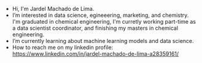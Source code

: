 - Hi, I'm Jardel Machado de Lima.
- I’m interested in data science, egineeering, marketing, and chemistry. I'm graduated in chemical engineering, I'm curretly working part-time as a data scientist coordinator, and finishing my masters in chemical engineering. 
- I’m currently learning about machine learning models and data science.
- How to reach me on my linkedin profile: https://www.linkedin.com/in/jardel-machado-de-lima-a28359161/
